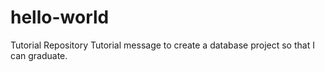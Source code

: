 # hello-world
Tutorial Repository
Tutorial message to create a database project so that I can graduate.
